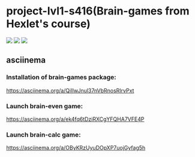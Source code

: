 # project-lvl1-s416(Brain-games from Hexlet's course)
<a href="https://codeclimate.com/github/Dersuha/project-lvl1-s416/maintainability"><img src="https://api.codeclimate.com/v1/badges/bb48bf18980b7b3b5018/maintainability" /></a>
<a href="https://codeclimate.com/github/Dersuha/project-lvl1-s416/test_coverage"><img src="https://api.codeclimate.com/v1/badges/bb48bf18980b7b3b5018/test_coverage" /></a>
<a href="https://travis-ci.org/Dersuha/project-lvl1-s416"><img src="https://travis-ci.org/Dersuha/project-lvl1-s416.svg?branch=master" /></a>
## asciinema
### Installation of brain-games package:
https://asciinema.org/a/QiIIwJnul37nVbRnosRIrvPxt
### Launch brain-even game:
https://asciinema.org/a/ek4fq6tDziRXCgYFQHA7VFE4P
### Launch brain-calc game:
https://asciinema.org/a/OByKRzUyuDOpXP7uojGyfag5h